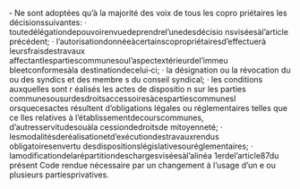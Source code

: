 ‐ Ne sont adoptées qu’à la majorité des voix de tous les copro priétaires les décisionssuivantes:
· toutedélégationdepouvoirenvuedeprendrel’unedesdécisio nsviséesàl’article
précédent;
· l’autorisationdonnéeàcertainscopropriétairesd’effectuerà leursfraisdestravaux
affectantlespartiescommunesoul’aspectextérieurdel’immeu bleetconformesàla destinationdecelui‐ci;
· la désignation ou la révocation du ou des syndics et des membre s du conseil
syndical;
· les conditions auxquelles sont r éalisés les actes de dispositio n sur les parties
communesousurdesdroitsaccessoiresàcespartiescommunesl orsquecesactes résultent d’obligations légales ou réglementaires telles que ce lles relatives à l’établissementdecourscommunes, d’autresservitudesouàla cessiondedroitsde mitoyenneté;
· lesmodalitésderéalisationetd’exécutiondestravauxrendus obligatoiresenvertu
desdispositionslégislativesouréglementaires;
· lamodificationdelarépartitiondeschargesviséesàl’alinéa 1erdel’article87du
présent Code rendue nécessaire par un changement à l’usage d’un e ou plusieurs partiesprivatives.